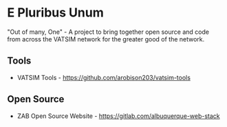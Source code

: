 # E Pluribus Unum
"Out of many, One" - A project to bring together open source and code from across the VATSIM network for the greater good of the network.


## Tools
* VATSIM Tools - https://github.com/arobison203/vatsim-tools

## Open Source
* ZAB Open Source Website - https://gitlab.com/albuquerque-web-stack

